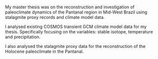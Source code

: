 My master thesis was on the reconstruction and investigation of paleoclimate dynamics of the Pantanal region in Mid-West Brazil using stalagmite proxy records and climate model data.

I analysed existing COSMOS transient GCM climate model data for my thesis. Specifically focusing on the variables: stable isotope, temperature and precipitation. 

I also analysed the stalagmite proxy data for the reconstruction of the Holocene paleoclimate in the Pantanal.
